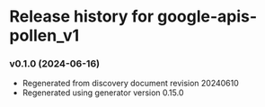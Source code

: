 # Release history for google-apis-pollen_v1

### v0.1.0 (2024-06-16)

* Regenerated from discovery document revision 20240610
* Regenerated using generator version 0.15.0

